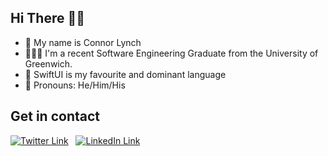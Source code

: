 ## Hi There 👋🏻
- 👤 My name is Connor Lynch
- 🧑🏻‍🎓 I'm a recent Software Engineering Graduate from the University of Greenwich.
- 📱 SwiftUI is my favourite and dominant language
- 💬 Pronouns: He/Him/His

## Get in contact
[![Twitter Link][1.image]][1.link] &nbsp;
[![LinkedIn Link][2.image]][2.link] &nbsp; 


[1.image]: https://res.cloudinary.com/carriepresley/image/upload/c_scale,w_24/v1611433805/GitHub%20ReadMe/twitter_afinqs.png
[2.image]:https://res.cloudinary.com/carriepresley/image/upload/c_scale,w_24/v1611433798/GitHub%20ReadMe/linkedin_yrslvn.png

[1.link]: https://twitter.com/connorlynchx
[2.link]: https://www.linkedin.com/in/connor-lynch-153559171/

<!---
LynchConnor/LynchConnor is a ✨ special ✨ repository because its `README.md` (this file) appears on your GitHub profile.
You can click the Preview link to take a look at your changes.
--->
